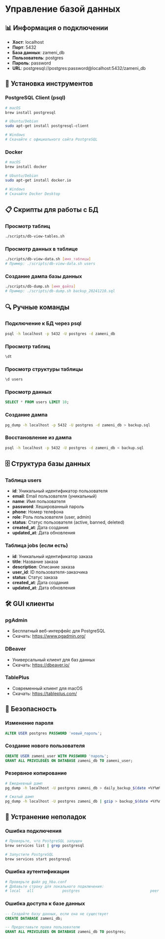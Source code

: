 # Управление базой данных

## 📊 Информация о подключении

- **Хост**: localhost
- **Порт**: 5432
- **База данных**: zameni_db
- **Пользователь**: postgres
- **Пароль**: password
- **URL**: postgresql://postgres:password@localhost:5432/zameni_db

## 🔧 Установка инструментов

### PostgreSQL Client (psql)
```bash
# macOS
brew install postgresql

# Ubuntu/Debian
sudo apt-get install postgresql-client

# Windows
# Скачайте с официального сайта PostgreSQL
```

### Docker
```bash
# macOS
brew install docker

# Ubuntu/Debian
sudo apt-get install docker.io

# Windows
# Скачайте Docker Desktop
```

## 📋 Скрипты для работы с БД

### Просмотр таблиц
```bash
./scripts/db-view-tables.sh
```

### Просмотр данных в таблице
```bash
./scripts/db-view-data.sh [имя_таблицы]
# Пример: ./scripts/db-view-data.sh users
```

### Создание дампа базы данных
```bash
./scripts/db-dump.sh [имя_файла]
# Пример: ./scripts/db-dump.sh backup_20241210.sql
```

## 🔍 Ручные команды

### Подключение к БД через psql
```bash
psql -h localhost -p 5432 -U postgres -d zameni_db
```

### Просмотр таблиц
```sql
\dt
```

### Просмотр структуры таблицы
```sql
\d users
```

### Просмотр данных
```sql
SELECT * FROM users LIMIT 10;
```

### Создание дампа
```bash
pg_dump -h localhost -p 5432 -U postgres -d zameni_db > backup.sql
```

### Восстановление из дампа
```bash
psql -h localhost -p 5432 -U postgres -d zameni_db < backup.sql
```

## 🗄️ Структура базы данных

### Таблица users
- **id**: Уникальный идентификатор пользователя
- **email**: Email пользователя (уникальный)
- **name**: Имя пользователя
- **password**: Хешированный пароль
- **phone**: Номер телефона
- **role**: Роль пользователя (user, admin)
- **status**: Статус пользователя (active, banned, deleted)
- **created_at**: Дата создания
- **updated_at**: Дата обновления

### Таблица jobs (если есть)
- **id**: Уникальный идентификатор заказа
- **title**: Название заказа
- **description**: Описание заказа
- **user_id**: ID пользователя-заказчика
- **status**: Статус заказа
- **created_at**: Дата создания
- **updated_at**: Дата обновления

## 🛠️ GUI клиенты

### pgAdmin
- Бесплатный веб-интерфейс для PostgreSQL
- Скачать: https://www.pgadmin.org/

### DBeaver
- Универсальный клиент для баз данных
- Скачать: https://dbeaver.io/

### TablePlus
- Современный клиент для macOS
- Скачать: https://tableplus.com/

## 🔐 Безопасность

### Изменение пароля
```sql
ALTER USER postgres PASSWORD 'новый_пароль';
```

### Создание нового пользователя
```sql
CREATE USER zameni_user WITH PASSWORD 'пароль';
GRANT ALL PRIVILEGES ON DATABASE zameni_db TO zameni_user;
```

### Резервное копирование
```bash
# Ежедневный дамп
pg_dump -h localhost -U postgres zameni_db > daily_backup_$(date +%Y%m%d).sql

# Сжатый дамп
pg_dump -h localhost -U postgres zameni_db | gzip > backup_$(date +%Y%m%d).sql.gz
```

## 🚨 Устранение неполадок

### Ошибка подключения
```bash
# Проверьте, что PostgreSQL запущен
brew services list | grep postgresql

# Запустите PostgreSQL
brew services start postgresql
```

### Ошибка аутентификации
```bash
# Проверьте файл pg_hba.conf
# Добавьте строку для локального подключения:
# local   all             postgres                                peer
```

### Ошибка доступа к базе данных
```sql
-- Создайте базу данных, если она не существует
CREATE DATABASE zameni_db;

-- Предоставьте права пользователю
GRANT ALL PRIVILEGES ON DATABASE zameni_db TO postgres;
```
